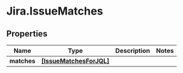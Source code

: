 # Jira.IssueMatches

## Properties

Name | Type | Description | Notes
------------ | ------------- | ------------- | -------------
**matches** | [**[IssueMatchesForJQL]**](IssueMatchesForJQL.md) |  | 


